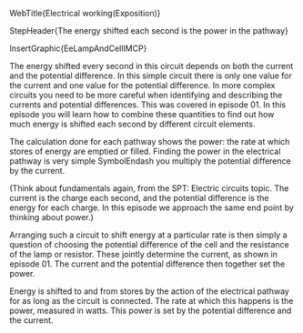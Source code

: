 WebTitle{Electrical working(Exposition)}

StepHeader{The energy shifted each second is the power in the pathway}

InsertGraphic{EeLampAndCellIMCP}

The energy shifted every second in this circuit depends on both the current and the potential difference. In this simple circuit there is only one value for the current and one value for the potential difference. In more complex circuits you need to be more careful when identifying and describing the currents and potential differences. This was covered in episode 01. In this episode you will learn how to combine these quantities to find out how much energy is shifted each second by different circuit elements.

The calculation done for each pathway shows the power: the rate at which stores of energy are emptied or filled. Finding the power in the electrical pathway is very simple SymbolEndash you multiply the potential difference by the current.

(Think about fundamentals again, from the SPT: Electric circuits topic. The current is the charge each second, and the potential difference is the energy for each charge. In this episode we approach the same end point by thinking about power.)

Arranging such a circuit to shift energy at a particular rate is then simply a question of choosing the potential difference of the cell and the resistance of the lamp or resistor. These jointly determine the current, as shown in episode 01. The current and the potential difference then together set the power.

Energy is shifted to and from stores by the action of the electrical pathway for as long as the circuit is connected. The rate at which this happens is the power, measured in watts. This power is set by the potential difference and the current.

